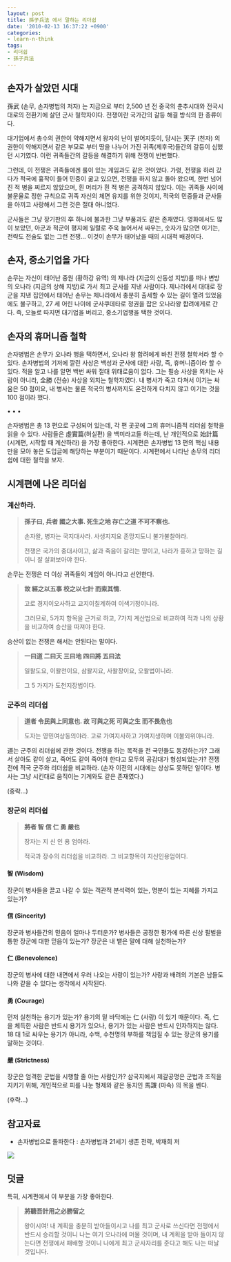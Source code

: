 ```yaml
---
layout: post
title: 孫子兵法 에서 말하는 리더쉽
date: '2010-02-13 16:37:22 +0900'
categories:
- learn-n-think
tags:
- 리더쉽
- 孫子兵法
---
```


## 손자가 살았던 시대

孫武 (손무, 손자병법의 저자) 는 지금으로 부터 2,500 년 전 중국의 춘추시대와 전국시대로의 전환기에 살던 군사 철학자이다. 전쟁이란 국가간의 갈등 해결 방식의 한 종류이다.

대기업에서 총수의 권한이 약해지면서 왕자의 난이 벌어지듯이, 당시는 天子 (천자) 의 권한이 약해지면서 같은 부모로 부터 땅을 나누어 가진 귀족(제후국)들간의 갈등이 심했던 시기였다. 이런 귀족들간의 갈등을 해결하기 위해 전쟁이 빈번했다. 

그런데, 이 전쟁은 귀족들에겐 룰이 있는 게임과도 같은 것이었다. 가령, 전쟁을 하러 갔다가 적국에 흉작이 들어 민중이 굶고 있으면, 전쟁을 하지 않고 돌아 왔으며, 한번 넘어진 적 병을 찌르지 않았으며, 흰 머리가 흰 적 병은 공격하지 않았다. 이는 귀족들 사이에 불문율로 정한 규칙으로 귀족 자신의 체면 유지를 위한 것이지, 적국의 민중들과 군사들을 아끼고 사랑해서 그런 것은 절대 아니었다. 

군사들은 그냥 장기판의 卒 하나에 불과한 그냥 부품과도 같은 존재였다. 영화에서도 많이 보았던, 아군과 적군이 평지에 일렬로 주욱 늘어서서 싸우는, 숫자가 많으면 이기는, 전략도 전술도 없는 그런 전쟁... 이것이 손무가 태어났을 때의 시대적 배경이다.

## 손자, 중소기업을 가다

손무는 자신이 태어난 중원 (황하강 유역) 의 제나라 (지금의 산동성 지방)를 떠나 변방의 오나라 (지금의 상해 지방)로 가서 최고 군사를 지낸 사람이다. 제나라에서 대대로 장군을 지낸 집안에서 태어난 손무는 제나라에서 충분히 출세할 수 있는 길이 열려 있었음에도 불구하고, 27 세 어린 나이에 군사쿠데타로 정권을 잡은 오나라왕 합려에게로 간다. 즉, 오늘로 따지면 대기업을 버리고, 중소기업행을 택한 것이다.

## 손자의 휴머니즘 철학

손자병법은 손무가 오나라 행을 택하면서, 오나라 왕 합려에게 바친 전쟁 철학서라 할 수 있다. 손자병법의 기저에 깔린 사상은 백성과 군사에 대한 사랑, 즉, 휴머니즘이라 할 수 있다. 적을 알고 나를 알면 백번 싸워 절대 위태로움이 없다. 그는 필승 사상을 외치는 사람이 아니라, 全勝 (전승) 사상을 외치는 철학자였다. 내 병사가 죽고 다쳐서 이기는 싸움은 50 점이요, 내 병사는 물론 적국의 병사까지도 온전하게 다치지 않고 이기는 것을 100 점이라 했다.

<div class="spacer">• • •</div>

손자병법은 총 13 편으로 구성되어 있는데, 각 편 곳곳에 그의 휴머니즘적 리더쉽 철학을 읽을 수 있다. 사람들은 虛實篇(허실편) 을 백미라고들 하는데, 난 개인적으로 始計篇 (시계편, 시작할 때 계산하라) 을 가장 좋아한다. 시계편은 손자병법 13 편의 핵심 내용만을 모아 놓은 도입글에 해당하는 부분이기 때문이다. 시계편에서 나타난 손무의 리더쉽에 대한 철학을 보자.

## 시계편에 나온 리더쉽

### 계산하라.

> **孫子曰, 兵者 國之大事. 死生之地 存亡之道 不可不察也.**
>
> 손자왈, 병자는 국지대사라. 사생지지요 존망지도니 불가불찰야라.
>
> 전쟁은 국가의 중대사이고, 삶과 죽음이 갈리는 땅이고, 나라가 흥하고 망하는 길이니 잘 살펴보아야 한다.

손무는 전쟁은 더 이상 귀족들의 게임이 아니다고 선언한다.

> **故 經之以五事 校之以七計 而索其情.**
>
> 고로 경지이오사하고 교지이칠계하여 이색기정이니라.
> 
> 그러므로, 5가지 항목을 근거로 하고, 7가지 계산법으로 비교하여 적과 나의 상황을 비교하여 승산을 따져야 한다.

승산이 없는 전쟁은 해서는 안된다는 말이다.

> **一曰道 二曰天 三曰地 四曰將 五曰法**
> 
> 일왈도요, 이왈천이요, 삼왈지요, 사왈장이요, 오왈법이니라.
> 
> 그 5 가지가 도천지장법이다.

### 군주의 리더쉽

> **道者 令民與上同意也. 故 可與之死 可與之生 而不畏危也**
> 
> 도자는 영민여상동의야라. 고로 가여지사하고 가여지생하며 이불외위야니라.

道는 군주의 리더쉽에 관한 것이다. 전쟁을 하는 목적을 전 국민들도 동감하는가? 그래서 살아도 같이 살고, 죽어도 같이 죽어야 한다고 모두의 공감대가 형성되었는가? 전쟁 전에 적국 군주와 리더쉽을 비교하라. (손자 이전의 시대에는 상상도 못하던 일이다. 병사는 그냥 시킨대로 움직이는 기계와도 같은 존재였다.) 

(중략...)

### 장군의 리더쉽

> **將者 智 信 仁 勇 嚴也**
> 
> 장자는 지 신 인 용 엄야라.
> 
> 적국과 장수의 리더쉽을 비교하라. 그 비교항목이 지신인용엄이다.

#### 智 (Wisdom)

장군이 병사들을 끌고 나갈 수 있는 객관적 분석력이 있는, 명분이 있는 지혜를 가지고 있는가?

#### 信 (Sincerity)

장군과 병사들간의 믿음이 얼마나 두터운가? 병사들은 공정한 평가에 따른 신상 필벌을 통한 장군에 대한 믿음이 있는가? 장군은 내 뱉은 말에 대해 실천하는가?

#### 仁 (Benevolence)

장군의 병사에 대한 내면에서 우러 나오는 사랑이 있는가? 사랑과 배려의 기본은 남들도 나와 같을 수 있다는 생각에서 시작된다.

#### 勇 (Courage)

먼저 실천하는 용기가 있는가? 용기의 밑 바닥에는 仁 (사랑) 이 있기 때문이다. 즉, 仁 을 체득한 사람은 반드시 용기가 있으나, 용기가 있는 사람은 반드시 인자하지는 않다. 18 대 1로 싸우는 용기가 아니라, 수백, 수천명의 부하를 책임질 수 있는 장군의 용기를 말하는 것이다.

#### 嚴 (Strictness)

장군은 엄격한 군법을 시행할 줄 아는 사람인가? 삼국지에서 제갈공명은 군법과 조직을 지키기 위해, 개인적으로 피를 나눈 형제와 같은 동지인 馬謖 (마속) 의 목을 벤다.

(후략...)

## 참고자료

- 손자병법으로 돌파한다 : 손자병법과 21세기 생존 전략, 박재희 저

![](http://image.yes24.com/goods/340640/L)

## 덧글

특히, 시계편에서 이 부분을 가장 좋아한다.

> **將聽吾計用之必勝留之**
> 
> 왕이시여! 내 계획을 충분히 받아들이시고 나를 최고 군사로 쓰신다면 전쟁에서 반드시 승리할 것이니 나는 여기 오나라에 머물 것이며, 내 계획을 받아 들이지 않는다면 전쟁에서 패배할 것이니 나에게 최고 군사자리를 준다고 해도 나는 떠날 것입니다.
